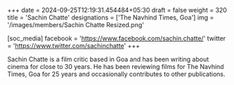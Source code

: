 +++
date = 2024-09-25T12:19:31.454484+05:30
draft = false
weight = 320
title = 'Sachin Chatte'
designations = ['The Navhind Times, Goa']
img = '/images/members/Sachin Chatte Resized.png'

[soc_media]
facebook = 'https://www.facebook.com/sachin.chatte/'
twitter = 'https://www.twitter.com/sachinchatte'
+++

Sachin Chatte is a film critic based in Goa and has been writing about cinema for close to 30 years. He has been reviewing films for The Navhind Times, Goa for 25 years and occasionally contributes to other publications.
